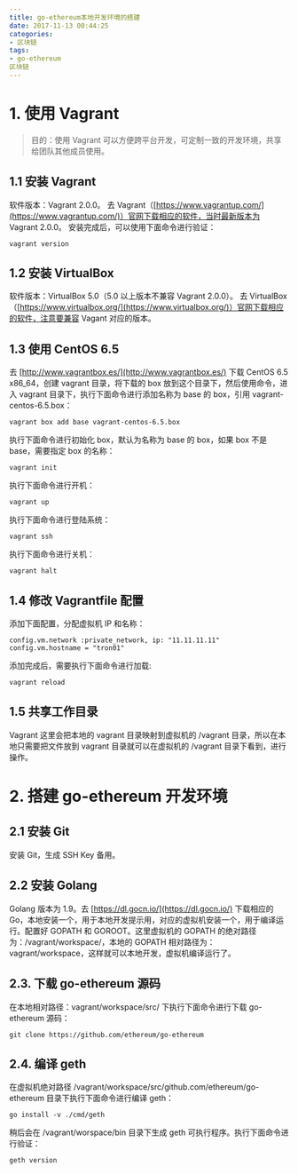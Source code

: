 ```yaml
---
title: go-ethereum本地开发环境的搭建
date: 2017-11-13 00:44:25
categories:
- 区块链
tags:
- go-ethereum
区块链
---
```

# 1. 使用 Vagrant
> 目的：使用 Vagrant 可以方便跨平台开发，可定制一致的开发环境，共享给团队其他成员使用。

## 1.1 安装 Vagrant
软件版本：Vagrant 2.0.0。
去 Vagrant（[https://www.vagrantup.com/](https://www.vagrantup.com/)）官网下载相应的软件，当时最新版本为 Vagrant 2.0.0。
安装完成后，可以使用下面命令进行验证：
```
vagrant version
```

## 1.2 安装 VirtualBox
软件版本：VirtualBox 5.0（5.0 以上版本不兼容 Vagrant 2.0.0）。
去 VirtualBox（[https://www.virtualbox.org/](https://www.virtualbox.org/)）官网下载相应的软件，注意要兼容 Vagant 对应的版本。

## 1.3 使用 CentOS 6.5
去 [http://www.vagrantbox.es/](http://www.vagrantbox.es/) 下载 CentOS 6.5 x86_64，创建 vagrant 目录，将下载的 box 放到这个目录下，然后使用命令，进入 vagrant 目录下，执行下面命令进行添加名称为 base 的 box，引用 vagrant-centos-6.5.box：
```
vagrant box add base vagrant-centos-6.5.box
```
执行下面命令进行初始化 box，默认为名称为 base 的 box，如果 box 不是 base，需要指定 box 的名称：
```
vagrant init
```
执行下面命令进行开机：
```
vagrant up
```
执行下面命令进行登陆系统：
```
vagrant ssh
```
执行下面命令进行关机：
```
vagrant halt
```

## 1.4 修改 Vagrantfile 配置
添加下面配置，分配虚拟机 IP 和名称：
```
config.vm.network :private_network, ip: "11.11.11.11"
config.vm.hostname = "tron01"
```
添加完成后，需要执行下面命令进行加载:
```
vagrant reload
```

## 1.5 共享工作目录
Vagrant 这里会把本地的 vagrant 目录映射到虚拟机的 /vagrant 目录，所以在本地只需要把文件放到 vagrant 目录就可以在虚拟机的 /vagrant 目录下看到，进行操作。

# 2. 搭建 go-ethereum 开发环境
## 2.1 安装 Git
安装 Git，生成 SSH Key 备用。

## 2.2 安装 Golang
Golang 版本为 1.9。去 [https://dl.gocn.io/](https://dl.gocn.io/) 下载相应的 Go，本地安装一个，用于本地开发提示用，对应的虚拟机安装一个，用于编译运行。配置好 GOPATH 和 GOROOT。这里虚拟机的 GOPATH 的绝对路径为：/vagrant/workspace/，本地的 GOPATH 相对路径为：vagrant/workspace，这样就可以本地开发，虚拟机编译运行了。

## 2.3. 下载 go-ethereum 源码
在本地相对路径：vagrant/workspace/src/ 下执行下面命令进行下载 go-ethereum 源码：
```
git clone https://github.com/ethereum/go-ethereum
```

## 2.4. 编译 geth
在虚拟机绝对路径 /vagrant/workspace/src/github.com/ethereum/go-ethereum 目录下执行下面命令进行编译 geth：
```
go install -v ./cmd/geth
```
稍后会在 /vagrant/worspace/bin 目录下生成 geth 可执行程序。执行下面命令进行验证：
```
geth version
```
